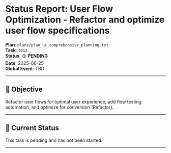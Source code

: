 # Status Report: User Flow Optimization - Refactor and optimize user flow specifications

**Plan**: `plans/plan_ui_comprehensive_planning.txt`  
**Task**: `t012`  
**Status**: 🟡 **PENDING**  
**Date**: 2025-06-25  
**Global Event**: TBD

---

## 🎯 **Objective**

Refactor user flows for optimal user experience, add flow testing automation, and optimize for conversion (Refactor).

---

## 🚧 **Current Status**

This task is pending and has not been started.

--- 